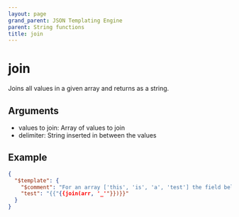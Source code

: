 ```yaml
---
layout: page
grand_parent: JSON Templating Engine
parent: String functions
title: join
---
```


# join

Joins all values in a given array and returns as a string.

## Arguments

 - values to join: Array of values to join
 - delimiter: String inserted in between the values

## Example

```json
{
  "$template": {
    "$comment": "For an array ['this', 'is', 'a', 'test'] the field below will be 'this_is_a_test'",
    "test": "{{"{{join(arr, '_'"}})}}"
  }
}
```